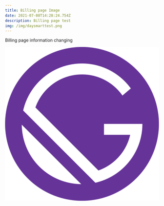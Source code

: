 ```yaml
---
title: Billing page Image
date: 2021-07-08T14:28:24.754Z
description: Billing page test
img: /img/daysmarttest.png
---
```

Billing page information changing

![Gatsby](./gatsby-icon.png)